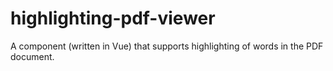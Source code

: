 # highlighting-pdf-viewer
A component (written in Vue) that supports highlighting of words in the PDF document.
